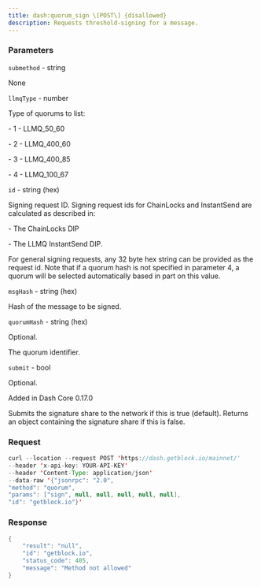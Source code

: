 ```yaml
---
title: dash:quorum_sign \[POST\] {disallowed}
description: Requests threshold-signing for a message.
---
```


### Parameters


`submethod` - string

None

`llmqType` - number

Type of quorums to list:

\- 1 - LLMQ_50_60

\- 2 - LLMQ_400_60

\- 3 - LLMQ_400_85

\- 4 - LLMQ_100_67

`id` - string (hex)

Signing request ID. Signing request ids for ChainLocks and InstantSend
are calculated as described in:

\- The ChainLocks DIP

\- The LLMQ InstantSend DIP.

For general signing requests, any 32 byte hex string can be provided as
the request id. Note that if a quorum hash is not specified in parameter
4, a quorum will be selected automatically based in part on this value.

`msgHash` - string (hex)

Hash of the message to be signed.

`quorumHash` - string (hex)

Optional.

The quorum identifier.

`submit` - bool

Optional.

Added in Dash Core 0.17.0

Submits the signature share to the network if this is true (default).
Returns an object containing the signature share if this is false.

### Request

``` java
curl --location --request POST 'https://dash.getblock.io/mainnet/' 
--header 'x-api-key: YOUR-API-KEY' 
--header 'Content-Type: application/json' 
--data-raw '{"jsonrpc": "2.0",
"method": "quorum",
"params": ["sign", null, null, null, null, null],
"id": "getblock.io"}'
```

###  Response

``` java
{
    "result": "null",
    "id": "getblock.io",
    "status_code": 405,
    "message": "Method not allowed"
}
```

